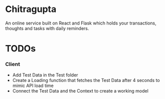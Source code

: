 # Chitragupta

An online service built on React and Flask which holds your transactions, thoughts and tasks with daily reminders.

# TODOs

### Client

- Add Test Data in the Test folder
- Create a Loading function that fetches the Test Data after 4 seconds to mimic API load time
- Connect the Test Data and the Context to create a working model
